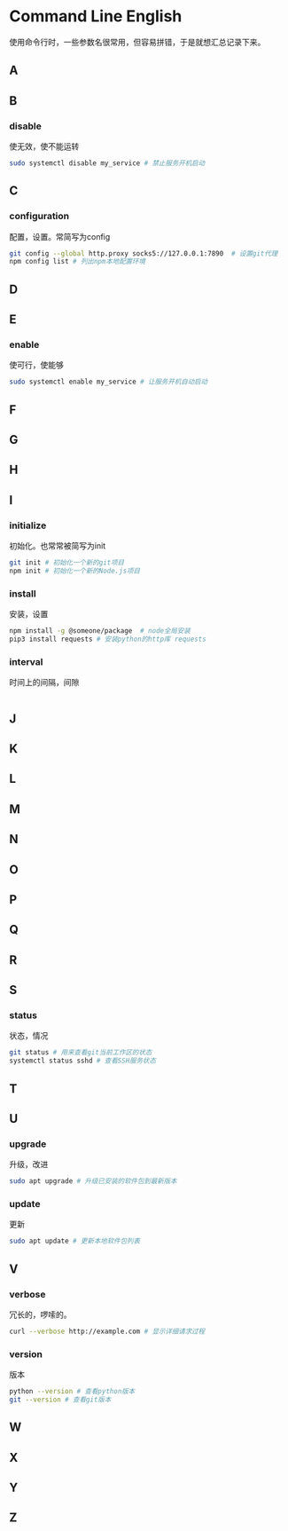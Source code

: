 # Command Line English

使用命令行时，一些参数名很常用，但容易拼错，于是就想汇总记录下来。

## A

## B

### disable

使无效，使不能运转

```bash
sudo systemctl disable my_service # 禁止服务开机启动
```



## C

### configuration

配置，设置。常简写为config

```bash
git config --global http.proxy socks5://127.0.0.1:7890  # 设置git代理
npm config list # 列出npm本地配置环境
```



## D

## E

### enable

使可行，使能够

```bash
sudo systemctl enable my_service # 让服务开机自动启动
```



## F

## G

## H

## I

### initialize

初始化。也常常被简写为init

```bash
git init # 初始化一个新的git项目
npm init # 初始化一个新的Node.js项目
```

### install

安装，设置

```bash
npm install -g @someone/package  # node全局安装
pip3 install requests # 安装python的http库 requests
```

### interval

时间上的间隔，间隙

```bash
```





## J

## K

## L

## M

## N

## O

## P

## Q

## R

## S

### status

状态，情况

```bash
git status # 用来查看git当前工作区的状态
systemctl status sshd # 查看SSH服务状态
```

## T

## U

### upgrade

升级，改进

```bash
sudo apt upgrade # 升级已安装的软件包到最新版本
```

### update

更新

```bash
sudo apt update # 更新本地软件包列表
```

## V

### verbose

冗长的，啰嗦的。

```bash
curl --verbose http://example.com # 显示详细请求过程
```

### version

版本

```bash
python --version # 查看python版本
git --version # 查看git版本
```



## W

## X

## Y

## Z